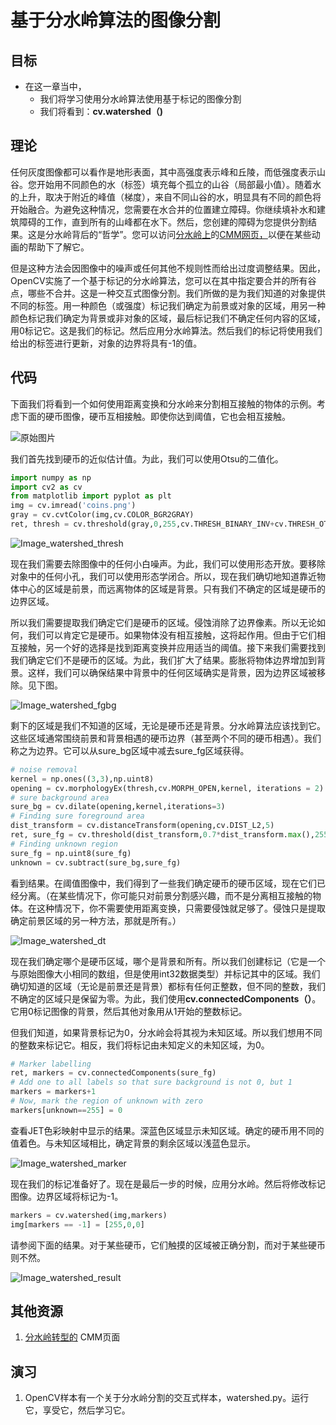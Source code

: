 # 基于分水岭算法的图像分割

## 目标

*   在这一章当中，
    -   我们将学习使用分水岭算法使用基于标记的图像分割
    -   我们将看到：**cv.watershed（)**

## 理论

任何灰度图像都可以看作是地形表面，其中高强度表示峰和丘陵，而低强度表示山谷。您开始用不同颜色的水（标签）填充每个孤立的山谷（局部最小值）。随着水的上升，取决于附近的峰值（梯度），来自不同山谷的水，明显具有不同的颜色将开始融合。为避免这种情况，您需要在水合并的位置建立障碍。你继续填补水和建筑障碍的工作，直到所有的山峰都在水下。然后，您创建的障碍为您提供分割结果。这是分水岭背后的“哲学”。您可以访问[分水岭上](http://cmm.ensmp.fr/~beucher/wtshed.html)的[CMM网页，](http://cmm.ensmp.fr/~beucher/wtshed.html)以便在某些动画的帮助下了解它。

但是这种方法会因图像中的噪声或任何其他不规则性而给出过度调整结果。因此，OpenCV实施了一个基于标记的分水岭算法，您可以在其中指定要合并的所有谷点，哪些不合并。这是一种交互式图像分割。我们所做的是为我们知道的对象提供不同的标签。用一种颜色（或强度）标记我们确定为前景或对象的区域，用另一种颜色标记我们确定为背景或非对象的区域，最后标记我们不确定任何内容的区域，用0标记它。这是我们的标记。然后应用分水岭算法。然后我们的标记将使用我们给出的标签进行更新，对象的边界将具有-1的值。

## 代码

下面我们将看到一个如何使用距离变换和分水岭来分割相互接触的物体的示例。考虑下面的硬币图像，硬币互相接触。即使你达到阈值，它也会相互接触。

![原始图片](img/Image_watershed_coins.jpg)

我们首先找到硬币的近似估计值。为此，我们可以使用Otsu的二值化。

```python
import numpy as np
import cv2 as cv
from matplotlib import pyplot as plt
img = cv.imread('coins.png')
gray = cv.cvtColor(img,cv.COLOR_BGR2GRAY)
ret, thresh = cv.threshold(gray,0,255,cv.THRESH_BINARY_INV+cv.THRESH_OTSU)
```

![Image_watershed_thresh](img/Image_watershed_thresh.jpg)

现在我们需要去除图像中的任何小白噪声。为此，我们可以使用形态开放。要移除对象中的任何小孔，我们可以使用形态学闭合。所以，现在我们确切地知道靠近物体中心的区域是前景，而远离物体的区域是背景。只有我们不确定的区域是硬币的边界区域。

所以我们需要提取我们确定它们是硬币的区域。侵蚀消除了边界像素。所以无论如何，我们可以肯定它是硬币。如果物体没有相互接触，这将起作用。但由于它们相互接触，另一个好的选择是找到距离变换并应用适当的阈值。接下来我们需要找到我们确定它们不是硬币的区域。为此，我们扩大了结果。膨胀将物体边界增加到背景。这样，我们可以确保结果中背景中的任何区域确实是背景，因为边界区域被移除。见下图。

![Image_watershed_fgbg](img/Image_watershed_fgbg.jpg)

剩下的区域是我们不知道的区域，无论是硬币还是背景。分水岭算法应该找到它。这些区域通常围绕前景和背景相遇的硬币边界（甚至两个不同的硬币相遇）。我们称之为边界。它可以从sure_bg区域中减去sure_fg区域获得。

```python
# noise removal
kernel = np.ones((3,3),np.uint8)
opening = cv.morphologyEx(thresh,cv.MORPH_OPEN,kernel, iterations = 2)
# sure background area
sure_bg = cv.dilate(opening,kernel,iterations=3)
# Finding sure foreground area
dist_transform = cv.distanceTransform(opening,cv.DIST_L2,5)
ret, sure_fg = cv.threshold(dist_transform,0.7*dist_transform.max(),255,0)
# Finding unknown region
sure_fg = np.uint8(sure_fg)
unknown = cv.subtract(sure_bg,sure_fg)
```

看到结果。在阈值图像中，我们得到了一些我们确定硬币的硬币区域，现在它们已经分离。（在某些情况下，你可能只对前景分割感兴趣，而不是分离相互接触的物体。在这种情况下，你不需要使用距离变换，只需要侵蚀就足够了。侵蚀只是提取确定前景区域的另一种方法，那就是所有。）

![Image_watershed_dt](img/Image_watershed_dt.jpg)

现在我们确定哪个是硬币区域，哪个是背景和所有。所以我们创建标记（它是一个与原始图像大小相同的数组，但是使用int32数据类型）并标记其中的区域。我们确切知道的区域（无论是前景还是背景）都标有任何正整数，但不同的整数，我们不确定的区域只是保留为零。为此，我们使用**cv.connectedComponents（）**。它用0标记图像的背景，然后其他对象用从1开始的整数标记。

但我们知道，如果背景标记为0，分水岭会将其视为未知区域。所以我们想用不同的整数来标记它。相反，我们将标记由未知定义的未知区域，为0。

```python
# Marker labelling
ret, markers = cv.connectedComponents(sure_fg)
# Add one to all labels so that sure background is not 0, but 1
markers = markers+1
# Now, mark the region of unknown with zero
markers[unknown==255] = 0
```

查看JET色彩映射中显示的结果。深蓝色区域显示未知区域。确定的硬币用不同的值着色。与未知区域相比，确定背景的剩余区域以浅蓝色显示。

![Image_watershed_marker](img/Image_watershed_marker.jpg)

现在我们的标记准备好了。现在是最后一步的时候，应用分水岭。然后将修改标记图像。边界区域将标记为-1。

```python
markers = cv.watershed(img,markers)
img[markers == -1] = [255,0,0]
```

请参阅下面的结果。对于某些硬币，它们触摸的区域被正确分割，而对于某些硬币则不然。

![Image_watershed_result](img/Image_watershed_result.jpg)





## 其他资源

1.  [分水岭转型的](http://cmm.ensmp.fr/~beucher/wtshed.html) CMM页面

## 演习

1.  OpenCV样本有一个关于分水岭分割的交互式样本，watershed.py。运行它，享受它，然后学习它。